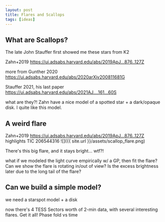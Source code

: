 ```yaml
---
layout: post
title: Flares and Scallops
tags: [ideas]
---
```


## What are Scallops?

The late John Stauffer first showed me these stars from K2

Zahn+2019
https://ui.adsabs.harvard.edu/abs/2019ApJ...876..127Z


more from Gunther 2020
https://ui.adsabs.harvard.edu/abs/2020arXiv200811681G

Stauffer 2021, his last paper
https://ui.adsabs.harvard.edu/abs/2021AJ....161...60S


what are they?!
Zahn have a nice model of a spotted star + a dark/opaque disk. I quite like this model.



## A weird flare

Zahn+2019
https://ui.adsabs.harvard.edu/abs/2019ApJ...876..127Z
highlights TIC 206544316
![]({{ site.url }}/assets/scallop_flare.png)


There's this big flare, and it stays bright... wtf?!

what if we modeled the light curve empirically w/ a GP, then fit the flare? Can we show the flare is rotating in/out of view? Is the excess brightness later due to the long tail of the flare?

## Can we build a simple model?
we need a starspot model + a disk

now there's 4 TESS Sectors worth of 2-min data, with several interesting flares. Get it all! Phase fold vs time

